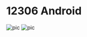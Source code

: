 # 12306 Android
![pic](https://raw.githubusercontent.com/Akari10032/12306_Android/master/1.png) ![pic](https://raw.githubusercontent.com/Akari10032/12306_Android/master/2.png)
